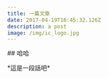 ```yaml
---
title: 一篇文章
date: 2017-04-19T16:45:32.126Z
description: a post
image: /img/ic_logo.jpg
---
```


\## 哈哈

\*這是一段話吧\*
